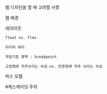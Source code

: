 웹 디자인을 할 때 고려할 사항


웹 배경 


레이아웃

    float vs. flex

    미디어 쿼리 

    작업기준 영역 : breakpoint

    고정형에 자주쓰이는 속성 vs. 반응형에 자주 쓰이는 속성

박스 모델


#캐스케이딩 주의 



